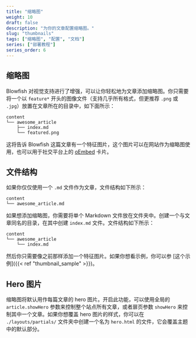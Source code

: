 ```yaml
---
title: "缩略图"
weight: 10
draft: false
description: "为你的文章配置缩略图。"
slug: "thumbnails"
tags: ["缩略图", "配置", "文档"]
series: ["部署教程"]
series_order: 6
---
```


## 缩略图

Blowfish 对视觉支持进行了增强，可以让你轻松地为文章添加缩略图。你只需要将一个以 `feature*` 开头的图像文件（支持几乎所有格式，但更推荐 `.png` 或 `.jpg`）放置在文章所在的目录中，如下面所示：

```shell
content
└── awesome_article
    ├── index.md
    └── featured.png
```

这将告诉 Blowfish 这篇文章有一个特征图片，这个图片可以在网站作为缩略图使用，也可以用于社交平台上的 <a target="_blank" href="https://oembed.com/">oEmbed</a> 卡片。

## 文件结构

如果你仅仅使用一个 `.md` 文件作为文章，文件结构如下所示：

```shell
content
└── awesome_article.md
```

如果想添加缩略图，你需要将单个 Markdown 文件放在文件夹中。创建一个与文章同名的目录，在其中创建 `index.md` 文件。文件结构如下所示：

```shell
content
└── awesome_article
    └── index.md
```

然后你只需要像之前那样添加一个特征图片。如果你想看示例，你可以参 [这个示例]({{< ref "thumbnail_sample" >}})。

## Hero 图片

缩略图将默认用作每篇文章的 hero 图片。开启此功能，可以使用全局的 `article.showHero` 参数来控制整个站点所有文章，或者扉页参数 `showHero` 来控制其中一个文章。如果你想覆盖 hero 图片的样式，你可以在 `./layouts/partials/` 文件夹中创建一个名为 `hero.html` 的文件，它会覆盖主题中的默认部分。
